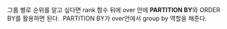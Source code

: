 그룹 별로 순위를 알고 싶다면 rank 함수 뒤에 over 안에 **PARTITION BY**와 ORDER BY를 활용하면 된다.
​
PARTITION BY가 over안에서 group by 역할을 해준다.
